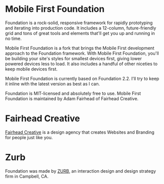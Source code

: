 Mobile First Foundation
=====================

Foundation is a rock-solid, responsive framework for rapidly prototyping and iterating into production code. It includes a 12-column, future-friendly grid and tons of great tools and elements that'll get you up and running in no time.

Mobile First Foundation is a fork that brings the Mobile First development approach to the Foundation framework. With Mobile First Foundation, you'll be building your site's styles for smallest devices first, giving lower powered devices less to load. It also includes a handful of other niceties to keep mobile devices first.

Mobile First Foundation is currently based on Foundation 2.2. I'll try to keep it inline with the latest version as best as I can.

Foundation is MIT-licensed and absolutely free to use. Mobile First Foundation is maintained by Adam Fairhead of Fairhead Creative.

Fairhead Creative
=================

[Fairhead Creative](http://fairheadcreative.com) is a design agency that creates Websites and Branding for people just like you.

Zurb
====

Foundation was made by [ZURB](http://www.zurb.com), an interaction design and design strategy firm in Campbell, CA.